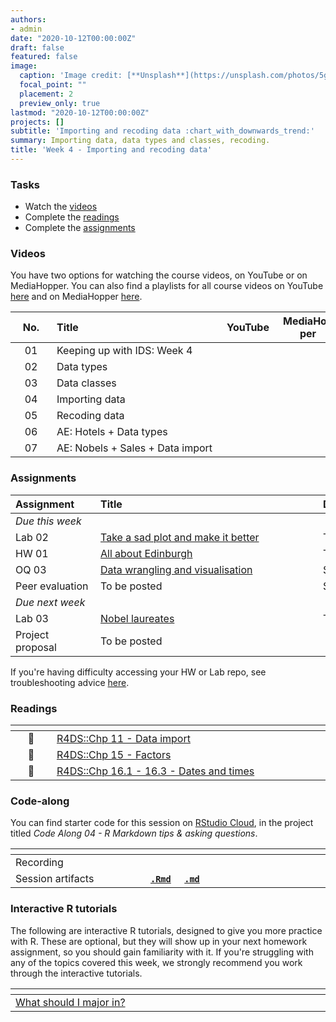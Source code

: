 ```yaml
---
authors:
- admin
date: "2020-10-12T00:00:00Z"
draft: false
featured: false
image:
  caption: 'Image credit: [**Unsplash**](https://unsplash.com/photos/5gGcn2PRrtc)'
  focal_point: ""
  placement: 2
  preview_only: true
lastmod: "2020-10-12T00:00:00Z"
projects: []
subtitle: 'Importing and recoding data :chart_with_downwards_trend:'
summary: Importing data, data types and classes, recoding.
title: 'Week 4 - Importing and recoding data'
---
```


### Tasks

- Watch the [videos](/post/04-week/#videos)
- Complete the [readings](/post/04-week/#readings)
- Complete the [assignments](/post/04-week/#assignments)

### Videos

You have two options for watching the course videos, on YouTube or on MediaHopper. You can also find a playlists for all course videos on YouTube [here](https://www.youtube.com/playlist?list=PLNUVZZ6hfXX1tyUykCWShOKZdIB0TIhtM) and on MediaHopper [here](https://media.ed.ac.uk/playlist/dedicated/183821961/1_r35z2f16/).

| <div style="width:50px;text-align:center">No.</div> | <div style="width:250px;text-align:left">Title</div> | <div style="width:80px;text-align:center">YouTube</div> | <div style="width:80px;text-align:center">MediaHopper</div> |  <div style="width:80px;text-align:center">Slides</div> | <div style="width:80px;text-align:center">Length</div> |
|:---:|:---------------------|:-------:|:-----------:|:--------:|:------:|
| 01 | Keeping up with IDS: Week 4 | [<span style='color: red;'><i class='fab fa-youtube fa-lg'></i></span>](https://youtu.be/7Xzo1LcsrPs) | [<span style='color: #0A1E3F;'><i class='fas fa-file-video fa-lg'></i></span>](https://media.ed.ac.uk/media/IDS+-+Week+04+-+01+-+Keeping+up+with+IDS/1_n3sknpc8)  | [<span style='color: #4b5357;'><i class='fas fa-desktop fa-lg'></i></span>](https://ids-s1-20.github.io/slides/week-04/w4-d01-kuwids/w4-d01-kuwids.pdf) | 19:58 | 
| 02 | Data types | [<span style='color: red;'><i class='fab fa-youtube fa-lg'></i></span>](https://youtu.be/WsxLbtWbEfc) | [<span style='color: #0A1E3F;'><i class='fas fa-file-video fa-lg'></i></span>](https://media.ed.ac.uk/media/IDS+-+Week+04+-+02+-+Data+types/1_jntflzlb)  | [<span style='color: #4b5357;'><i class='fas fa-desktop fa-lg'></i></span>](https://ids-s1-20.github.io/slides/week-04/w4-d02-data-types/w4-d02-data-types.html) | 30:29 | 
| 03 | Data classes | [<span style='color: red;'><i class='fab fa-youtube fa-lg'></i></span>](https://youtu.be/dozvSVQcqqg) | [<span style='color: #0A1E3F;'><i class='fas fa-file-video fa-lg'></i></span>](https://media.ed.ac.uk/media/IDS+-+Week+04+-+03+-+Data+classes/1_jtl24uhw)  | [<span style='color: #4b5357;'><i class='fas fa-desktop fa-lg'></i></span>](https://ids-s1-20.github.io/slides/week-04/w4-d03-data-classes/w4-d03-data-classes.html) | 19:28 | 
| 04 | Importing data | [<span style='color: red;'><i class='fab fa-youtube fa-lg'></i></span>](https://youtu.be/tIMaRYiuEFA) | [<span style='color: #0A1E3F;'><i class='fas fa-file-video fa-lg'></i></span>](https://media.ed.ac.uk/media/IDS+-+Week+04+-+04+-+Importing+data/1_ok0qzxns)  | [<span style='color: #4b5357;'><i class='fas fa-desktop fa-lg'></i></span>](https://ids-s1-20.github.io/slides/week-04/w4-d04-data-import/w4-d04-data-import.html) | 32:08 | 
| 05 | Recoding data | [<span style='color: red;'><i class='fab fa-youtube fa-lg'></i></span>](https://youtu.be/O8qxV3N4D5Q) | [<span style='color: #0A1E3F;'><i class='fas fa-file-video fa-lg'></i></span>](https://media.ed.ac.uk/media/IDS+-+Week+05+-+05+-+Recoding+data/1_z5y3wha1)  | [<span style='color: #4b5357;'><i class='fas fa-desktop fa-lg'></i></span>](https://ids-s1-20.github.io/slides/week-04/w4-d05-data-recode/w4-d05-data-recode.html) | 20:22 | 
| 06 | AE: Hotels + Data types | [<span style='color: red;'><i class='fab fa-youtube fa-lg'></i></span>](https://youtu.be/sByadx_cgDc) | [<span style='color: #0A1E3F;'><i class='fas fa-file-video fa-lg'></i></span>](https://media.ed.ac.uk/media/IDS+-+Week+04+-+06+-+AEA+Hotels+%2B+data+types/1_tica8os5)  |  | 17:00 | 
| 07 | AE: Nobels + Sales + Data import | [<span style='color: red;'><i class='fab fa-youtube fa-lg'></i></span>](https://youtu.be/2vA6qizYnM8) | [<span style='color: #0A1E3F;'><i class='fas fa-file-video fa-lg'></i></span>](https://media.ed.ac.uk/media/IDS+-+Week+04+-+07+-+AEA+Nobels+%26+sales+%2B+Data+import/1_1jkr2qy3)  |  | 19:28 | 

### Assignments

| <div style="width:120px;text-align:left">Assignment</div> | <div style="width:340px;text-align:left">Title</div> | <div style="width:200px;text-align:left">Due</div> |
|:---|:---|:---|
| *Due this week* | | |
| Lab 02 | [Take a sad plot and make it better](https://ids-s1-20.github.io/labs/lab-02/lab-02-sad-plot.html) | Tue, 13 Oct, 16:00 UK |
| HW 01 | [All about Edinburgh](https://ids-s1-20.github.io/homework/hw-01/hw-01-edinburgh.html) | Thur, 15 Oct, 16:00 UK |
| OQ 03  | [Data wrangling and visualisation](https://minecr.shinyapps.io/03-wrangleviz/) | Sun, 18 Oct, 23:59 UK |
| Peer evaluation | To be posted | Sat, 17 Oct, 23:59 UK |
| *Due next week* | | |
| Lab 03 | [Nobel laureates](https://ids-s1-20.github.io/labs/lab-03/lab-03-nobel-laureates.html) | Tue, 20 Oct, 16:00 UK |
| Project proposal | To be posted | |

If you're having difficulty accessing your HW or Lab repo, see troubleshooting advice [here](/troubleshoot/github-org.html).

### Readings

| <div style="width:50px"></div>  | <div style="width:420px"></div>  |  <div style="width:200px"></div> |
|:---:|:---|:---:|
| :open_book: | [R4DS::Chp 11 - Data import](https://r4ds.had.co.nz/data-import.html) | **Required** |
| :open_book: | [R4DS::Chp 15 - Factors](https://r4ds.had.co.nz/factors.html) | **Required** |
| :open_book: | [R4DS::Chp 16.1 - 16.3 - Dates and times](https://r4ds.had.co.nz/dates-and-times.html) | **Required** |

### Code-along

You can find starter code for this session on [RStudio Cloud](https://rstudio.cloud/), in the project titled *Code Along 04 - R Markdown tips & asking questions*.

| <div style="width:200px"></div>  | <div style="width:480px"></div>  |
|:---|:---|
| Recording | [<span style="color: red;"><i class="fab fa-youtube fa-lg"></i></span>](https://youtu.be/AwxhHT46U8Y) &nbsp;&nbsp;&nbsp;&nbsp;&nbsp; [<span style="color: #0A1E3F;"><i class="fas fa-file-video fa-lg"></i></span>](https://media.ed.ac.uk/media/IDS+-+Week+04+-+Code+along/1_875wm17a) |
| Session artifacts | [**`.Rmd`**](https://github.com/ids-s1-20/code-along/blob/master/04-code-along/sample.Rmd) &nbsp;&nbsp;&nbsp; [**`.md`**](https://github.com/ids-s1-20/code-along/blob/master/04-code-along/sample.md) |

### Interactive R tutorials

The following are interactive R tutorials, designed to give you more practice with R. These are optional, but they will show up in your next homework assignment, so you should gain familiarity with it. If you're struggling with any of the topics covered this week, we strongly recommend you work through the interactive tutorials.

|  <div style="width:480px"></div>  |  <div style="width:200px"></div>  |
|:---|:---|
| [What should I major in?](https://minecr.shinyapps.io/dsbox-03-collegegrads/) | Related to HW 02 |

